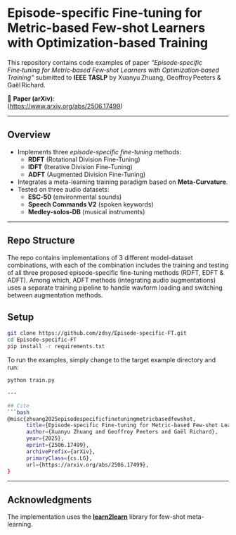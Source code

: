 # Episode-specific Fine-tuning for Metric-based Few-shot Learners with Optimization-based Training

This repository contains code examples of paper *“Episode‑specific Fine‑tuning for Metric‑based Few‑shot Learners with Optimization‑based Training”* submitted to **IEEE TASLP** by Xuanyu Zhuang, Geoffroy Peeters & Gaël Richard.

🔗 **Paper (arXiv)**:  
(https://www.arxiv.org/abs/2506.17499)

---

## Overview

- Implements three *episode-specific fine-tuning* methods:
  - **RDFT** (Rotational Division Fine-Tuning)
  - **IDFT** (Iterative Division Fine-Tuning)
  - **ADFT** (Augmented Division Fine-Tuning)
- Integrates a meta-learning training paradigm based on **Meta‑Curvature**.
- Tested on three audio datasets:
  - **ESC‑50** (environmental sounds)
  - **Speech Commands V2** (spoken keywords)
  - **Medley‑solos‑DB** (musical instruments)

---

## Repo Structure

The repo contains implementations of 3 different model-dataset combinations, with each of the combination includes the training and testing of all three proposed episode-specific fine-tuning methods (RDFT, EDFT & ADFT). Among which, ADFT methods (integrating audio augmentations) uses a separate training pipeline to handle wavform loading and switching between augmentation methods.

## Setup
```bash
git clone https://github.com/zdsy/Episode-specific-FT.git
cd Episode-specific-FT
pip install -r requirements.txt
```

To run the examples, simply change to the target example directory and run:
```bash
python train.py

---

## Cite
```bash
@misc{zhuang2025episodespecificfinetuningmetricbasedfewshot,
      title={Episode-specific Fine-tuning for Metric-based Few-shot Learners with Optimization-based Training}, 
      author={Xuanyu Zhuang and Geoffroy Peeters and Gaël Richard},
      year={2025},
      eprint={2506.17499},
      archivePrefix={arXiv},
      primaryClass={cs.LG},
      url={https://arxiv.org/abs/2506.17499}, 
}
```

---

## Acknowledgments

The implementation uses the [**learn2learn**](https://github.com/learnables/learn2learn) library for few-shot meta-learning.


